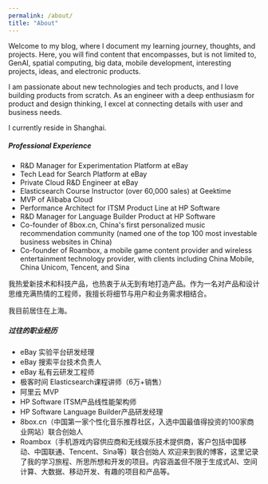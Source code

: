 ```yaml
---
permalink: /about/
title: "About"
---
```


Welcome to my blog, where I document my learning journey, thoughts, and projects. Here, you will find content that encompasses, but is not limited to, GenAI, spatial computing, big data, mobile development, interesting projects, ideas, and electronic products.

I am passionate about new technologies and tech products, and I love building products from scratch. As an engineer with a deep enthusiasm for product and design thinking, I excel at connecting details with user and business needs.

I currently reside in Shanghai.

##### Professional Experience
- R&D Manager for Experimentation Platform at eBay
- Tech Lead for Search Platform at eBay
- Private Cloud R&D Engineer at eBay
- Elasticsearch Course Instructor (over 60,000 sales) at Geektime
- MVP of Alibaba Cloud
- Performance Architect for ITSM Product Line at HP Software
- R&D Manager for Language Builder Product at HP Software
- Co-founder of 8box.cn, China's first personalized music recommendation community (named one of the top 100 most investable business websites in China)
- Co-founder of Roambox, a mobile game content provider and wireless entertainment technology provider, with clients including China Mobile, China Unicom, Tencent, and Sina


我热爱新技术和科技产品，也热衷于从无到有地打造产品。作为一名对产品和设计思维充满热情的工程师，我擅长将细节与用户和业务需求相结合。

我目前居住在上海。

##### 过往的职业经历
- eBay 实验平台研发经理
- eBay 搜索平台技术负责人
- eBay 私有云研发工程师
- 极客时间 Elasticsearch课程讲师（6万+销售）
- 阿里云 MVP
- HP Software ITSM产品线性能架构师
- HP Software Language Builder产品研发经理
- 8box.cn（中国第一家个性化音乐推荐社区，入选中国最值得投资的100家商业网站）联合创始人
- Roambox（手机游戏内容供应商和无线娱乐技术提供商，客户包括中国移动、中国联通、Tencent、Sina等）联合创始人
欢迎来到我的博客，这里记录了我的学习旅程、所思所想和开发的项目。内容涵盖但不限于生成式AI、空间计算、大数据、移动开发、有趣的项目和产品等。
